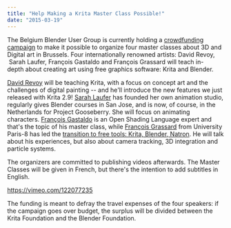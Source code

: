 ```yaml
---
title: "Help Making a Krita Master Class Possible!"
date: "2015-03-19"
---
```


The Belgium Blender User Group is currently holding a [crowdfunding campaign](https://www.growfunding.be/bxl/bbug-fr) to make it possible to organize four master classes about 3D and Digital art in Brussels. Four internationally renowned artists: David Revoy,  Sarah Laufer, François Gastaldo and François Grassard will teach in-depth about creating art using free graphics software: Krita and Blender.

[David Revoy](http://davidrevoy.com) will be teaching Krita, with a focus on concept art and the challenges of digital painting -- and he'll introduce the new features we just released with Krita 2.9! [Sarah Laufer](http://patazstudio.com) has founded her own animation studio, regularly gives Blender courses in San Jose, and is now, of course, in the Netherlands for Project Gooseberry. She will focus on animating characters. [François Gastaldo](http://vimeo.com/user1437549/videos) is an Open Shading Language expert and that's the topic of his master class, while [François Grassard](http://vimeo.com/user2425521/videos) from University Paris-8 has led the [transition to free tools: Krita, Blender, Natron](https://krita.org/item/goodbye-photoshop-and-hello-krita-at-university-paris-8/). He will talk about his experiences, but also about camera tracking, 3D integration and particle systems.

The organizers are committed to publishing videos afterwards. The Master Classes will be given in French, but there's the intention to add subtitles in English.

https://vimeo.com/122077235

The funding is meant to defray the travel expenses of the four speakers: if the campaign goes over budget, the surplus will be divided between the Krita Foundation and the Blender Foundation.
